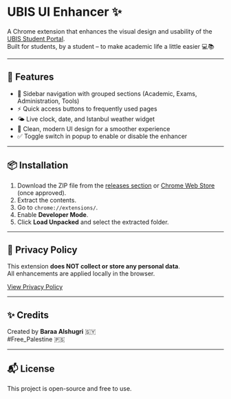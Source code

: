 
# UBIS UI Enhancer ✨

A Chrome extension that enhances the visual design and usability of the [UBIS Student Portal](https://ubis.aydin.edu.tr).  
Built for students, by a student – to make academic life a little easier 💻📚

---

## 🔧 Features

- 🧭 Sidebar navigation with grouped sections (Academic, Exams, Administration, Tools)
- ⚡ Quick access buttons to frequently used pages
- 🌤️ Live clock, date, and Istanbul weather widget
- 🎨 Clean, modern UI design for a smoother experience
- ✅ Toggle switch in popup to enable or disable the enhancer

---

## 📦 Installation

1. Download the ZIP file from the [releases section](#) or [Chrome Web Store](#) (once approved).
2. Extract the contents.
3. Go to `chrome://extensions/`.
4. Enable **Developer Mode**.
5. Click **Load Unpacked** and select the extracted folder.

---

## 🔐 Privacy Policy

This extension **does NOT collect or store any personal data**.  
All enhancements are applied locally in the browser.

[View Privacy Policy](https://baraa2004.github.io/ubis-ui-enhancer/ubis-ui-enhancer-privacy-policy.html)

---

## ✨ Credits

Created by **Baraa Alshugri** 🇸🇾  
#Free_Palestine 🇵🇸

---

## 📬 License

This project is open-source and free to use.
